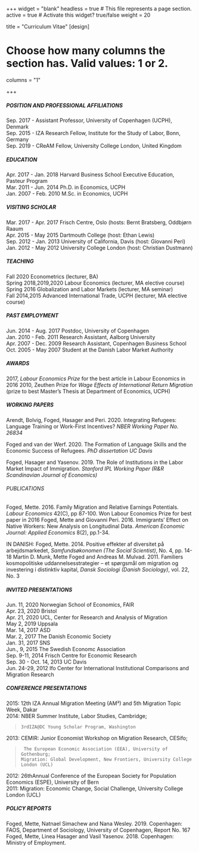 +++
widget = "blank"
headless = true  # This file represents a page section.
active = true  # Activate this widget? true/false
weight = 20

title = "Curriculum Vitae"
[design]
  # Choose how many columns the section has. Valid values: 1 or 2.
  columns = "1"
  
+++

##### POSITION AND PROFESSIONAL AFFILIATIONS

Sep. 2017 -   Assistant Professor, University of Copenhagen (UCPH), Denmark  
Sep. 2015 -   IZA Research Fellow, Institute for the Study of Labor, Bonn, Germany  
Sep. 2019 -   CReAM Fellow, University College London, United Kingdom   

##### EDUCATION 

Apr. 2017 - Jan. 2018    Harvard Business School Executive Education, Pasteur Program      
Mar. 2011 - Jun. 2014    Ph.D. in Economics, UCPH    
Jan. 2007 - Feb. 2010    M.Sc. in Economics, UCPH      

##### VISITING SCHOLAR  

Mar. 2017 - Apr. 2017    Frisch Centre, Oslo (hosts: Bernt Bratsberg, Oddbjørn Raaum    
Apr. 2015 - May  2015    Dartmouth College (host: Ethan Lewis)     
Sep. 2012 - Jan. 2013    University of California, Davis (host: Giovanni Peri)     
Jan. 2012 - May  2012    University College London (host: Christian Dustmann)   

##### TEACHING   

Fall 2020                Econometrics (lecturer, BA)     
Spring 2018,2019,2020    Labour Economics (lecturer, MA elective course)     
Spring 2016              Globalization and Labor Markets (lecturer, MA seminar)     
Fall 2014,2015           Advanced International Trade, UCPH (lecturer, MA elective course)     

##### PAST EMPLOYMENT    

Jun. 2014 - Aug. 2017   Postdoc, University of Copenhagen   
Jan. 2010 - Feb. 2011   Research Assistant, Aalborg University  
Apr. 2007 - Dec. 2009   Research Assistant, Copenhagen Business School      
Oct. 2005 - May  2007   Student at the Danish Labor Market Authority   

##### AWARDS

2017, *Labour Economics Prize* for the best article in Labour Economics in 2016 
2010, Zeuthen Prize for *Wage Effects of International Return Migration* (prize to best Master’s Thesis at Department of Economics, UCPH)

##### WORKING PAPERS

Arendt, Bolvig, Foged, Hasager and Peri. 2020. Integrating Refugees: Language Training or Work-First Incentives? *NBER Working Paper No. 26834* 

Foged and van der Werf. 2020. The Formation of Language Skills and the Economic Success of Refugees. *PhD dissertation UC Davis*

Foged, Hasager and Yasenov. 2019. The Role of Institutions in the Labor Market Impact of Immigration. *Stanford IPL Working Paper (R&R Scandinavian Journal of Economics)*

###### PUBLICATIONS 

Foged, Mette. 2016. Family Migration and Relative Earnings Potentials. *Labour Economics* 42(C), pp 87-100. Won Labour Economics Prize for best paper in 2016 
Foged, Mette and Giovanni Peri. 2016. Immigrants’ Effect on Native Workers: New Analysis on Longitudinal Data. *American Economic Journal: Applied Economics* 8(2), pp.1-34. 

IN DANISH: Foged, Mette. 2014. Positive effekter af diversitet på arbejdsmarkedet, *Samfundsøkonomen (The Social Scientist)*, No. 4, pp. 14-18 
Martin D. Munk, Mette Foged and Andreas M. Mulvad. 2011. Familiers kosmopolitiske uddannelsesstrategier – et spørgsmål om migration og investering i distinktiv kapital,  *Dansk Sociologi (Danish Sociology)*, vol. 22, No. 3

##### INVITED PRESENTATIONS

Jun. 11, 2020               Norwegian School of Economics, FAIR  
Apr. 23, 2020               Bristol     
Apr. 21, 2020               UCL, Center for Research and Analysis of Migration  
May 2, 2019                 Uppsala      
Mar. 14, 2017               ASD      
Mar. 2, 2017                The Danish Economic Society      
Jan. 31, 2017               SNS      
Jun., 9, 2015               The Swedish Economc Association      
Sep. 9-11, 2014             Frisch Centre for Economic Research      
Sep. 30 - Oct. 14, 2013     UC Davis      
Jun. 24-29, 2012            Ifo Center for International Institutional Comparisons and Migration Research  

##### CONFERENCE PRESENTATIONS    
2015: 12th IZA Annual Migration Meeting (AM²) and 5th Migration Topic Week, Dakar  
2014: NBER Summer Institute, Labor Studies, Cambridge;  
>     3rdIZA@DC Young Scholar Program, Washington     
2013: CEMIR: Junior Economist Workshop on Migration Research, CESifo;   
>      The European Economic Association (EEA), University of Gothenburg;    
>     Migration: Global Development, New Frontiers, University College London (UCL)      
2012: 26thAnnual Conference of the European Society for Population Economics (ESPE), University of Bern      
2011: Migration: Economic Change, Social Challenge, University College London (UCL)   

##### POLICY REPORTS
Foged, Mette, Natnael Simachew and Nana Wesley. 2019. Copenhagen: FAOS, Department of Sociology, University of Copenhagen, Report No. 167   
Foged, Mette, Linea Hasager and Vasil Yasenov. 2018. Copenhagen: Ministry of Employment.   

